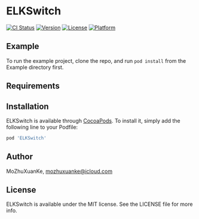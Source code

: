 # ELKSwitch

[![CI Status](https://img.shields.io/travis/MoZhuXuanKe/ELKSwitch.svg?style=flat)](https://travis-ci.org/MoZhuXuanKe/ELKSwitch)
[![Version](https://img.shields.io/cocoapods/v/ELKSwitch.svg?style=flat)](https://cocoapods.org/pods/ELKSwitch)
[![License](https://img.shields.io/cocoapods/l/ELKSwitch.svg?style=flat)](https://cocoapods.org/pods/ELKSwitch)
[![Platform](https://img.shields.io/cocoapods/p/ELKSwitch.svg?style=flat)](https://cocoapods.org/pods/ELKSwitch)

## Example

To run the example project, clone the repo, and run `pod install` from the Example directory first.

## Requirements

## Installation

ELKSwitch is available through [CocoaPods](https://cocoapods.org). To install
it, simply add the following line to your Podfile:

```ruby
pod 'ELKSwitch'
```

## Author

MoZhuXuanKe, mozhuxuanke@icloud.com

## License

ELKSwitch is available under the MIT license. See the LICENSE file for more info.
